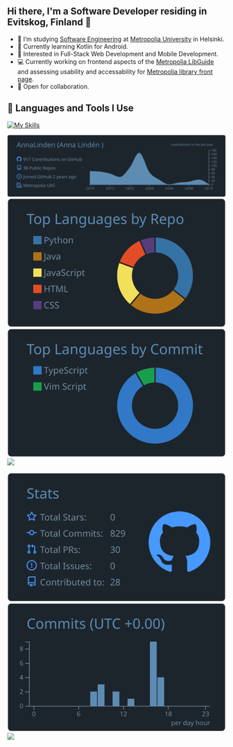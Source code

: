  ## Hi there, I'm a Software Developer residing in Evitskog, Finland 🌲

- 📖 I’m studying [Software Engineering](https://opinto-opas.metropolia.fi/88094/en/67/70331/3319/2490) at [Metropolia University](https://www.metropolia.fi/en) in Helsinki.
- 🌱 Currently learning Kotlin for Android.
- 🔧 Interested in Full-Stack Web Development and Mobile Development.
- 💻 Currently working on frontend aspects of the [Metropolia LibGuide](https://libguides.metropolia.fi/) and assessing usability and accessability for [Metropolia library front page](https://metropolia.finna.fi/).
- 🤝 Open for collaboration.

## 💼 Languages and Tools I Use

[![My Skills](https://skillicons.dev/icons?i=jenkins,docker,ts,js,kotlin,react,express,mongo,nodejs,npm,java,py,flask,html,css,mysql,postgres,hibernate,git,github,gitlab&theme=light)](https://skillicons.dev)






[![](https://raw.githubusercontent.com/AnnaLinden/AnnaLinden/master/profile-summary-card-output/city_lights/0-profile-details.svg)](https://github.com/vn7n24fzkq/github-profile-summary-cards)
[![](https://raw.githubusercontent.com/AnnaLinden/AnnaLinden/master/profile-summary-card-output/city_lights/1-repos-per-language.svg)](https://github.com/vn7n24fzkq/github-profile-summary-cards) [![](https://raw.githubusercontent.com/AnnaLinden/AnnaLinden/master/profile-summary-card-output/city_lights/2-most-commit-language.svg)](https://github.com/vn7n24fzkq/github-profile-summary-cards)
[![](https://github-profile-summary-cards.vercel.app/api/cards/most-commit-language?username=AnnaLinden&theme=city_lights)](https://github.com/vn7n24fzkq/github-profile-summary-cards)


[![](https://raw.githubusercontent.com/AnnaLinden/AnnaLinden/master/profile-summary-card-output/city_lights/3-stats.svg)](https://github.com/vn7n24fzkq/github-profile-summary-cards) [![](https://raw.githubusercontent.com/AnnaLinden/AnnaLinden/master/profile-summary-card-output/city_lights/4-productive-time.svg)](https://github.com/vn7n24fzkq/github-profile-summary-cards)
[![](http://github-profile-summary-cards.vercel.app/api/cards/productive-time?username=AnnaLinden&theme=city_lights&utcOffset=2)](https://github.com/vn7n24fzkq/github-profile-summary-cards)

